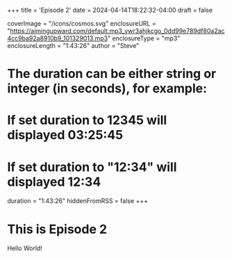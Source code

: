 +++
title = 'Episode 2'
date = 2024-04-14T18:22:32-04:00
draft = false

coverImage = "/icons/cosmos.svg"
enclosureURL = "https://aimingupward.com/default.mp3_ywr3ahjkcgo_0dd99e789df80a2ac4cc9ba92a8910b9_101329013.mp3"
enclosureType = "mp3"
enclosureLength = "1:43:26"
author = "Steve"
# The duration can be either string or integer (in seconds), for example:
# If set duration to 12345 will displayed 03:25:45
# If set duration to "12:34" will displayed 12:34
duration = "1:43:26"
hiddenFromRSS = false
+++

# This is Episode 2

Hello World!
